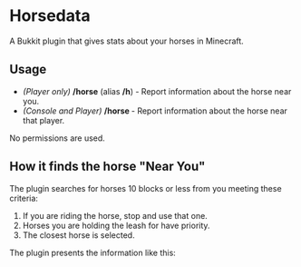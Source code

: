 Horsedata
=========

A Bukkit plugin that gives stats about your horses in Minecraft.


Usage
---------
 - *(Player only)* **/horse** (alias **/h**) - Report information about the horse near you.
 - *(Console and Player)* **/horse <player>** - Report information about the horse near that player.

No permissions are used.


How it finds the horse "Near You"
---------
The plugin searches for horses 10 blocks or less from you meeting these criteria:
 1. If you are riding the horse, stop and use that one.
 2. Horses you are holding the leash for have priority.
 3. The closest horse is selected.

The plugin presents the information like this:
